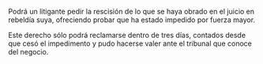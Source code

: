 Podrá un litigante pedir la rescisión de lo que se haya obrado en el juicio en rebeldía suya, ofreciendo probar que ha estado impedido por fuerza mayor.

Este derecho sólo podrá reclamarse dentro de tres días, contados desde que cesó el impedimento y pudo hacerse valer ante el tribunal que conoce del negocio.